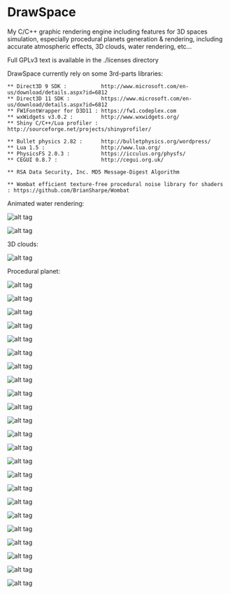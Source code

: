 DrawSpace
=========

My C/C++ graphic rendering engine including features for 3D spaces simulation, especially procedural planets generation & rendering,
including accurate atmospheric effects, 3D clouds, water rendering, etc...

Full GPLv3 text is available in the ./licenses directory

DrawSpace currently rely on some 3rd-parts libraries:

	** Direct3D 9 SDK : 	      http://www.microsoft.com/en-us/download/details.aspx?id=6812
	** Direct3D 11 SDK :          https://www.microsoft.com/en-us/download/details.aspx?id=6812
	** FW1FontWrapper for D3D11 : https://fw1.codeplex.com          
	** wxWidgets v3.0.2 :	      http://www.wxwidgets.org/
	** Shiny C/C++/Lua profiler : http://sourceforge.net/projects/shinyprofiler/
        
	** Bullet physics 2.82 :      http://bulletphysics.org/wordpress/
	** Lua 1.5 :                  http://www.lua.org/
	** PhysicsFS 2.0.3 :          https://icculus.org/physfs/
	** CEGUI 0.8.7 :              http://cegui.org.uk/

	** RSA Data Security, Inc. MD5 Message-Digest Algorithm

	** Wombat efficient texture-free procedural noise library for shaders : https://github.com/BrianSharpe/Wombat

Animated water rendering:

![alt tag](https://4.bp.blogspot.com/-Iw0uNqJgtZ0/V9ZWNtxTDtI/AAAAAAAAB2o/UbZ1VsbIqtQpRjvvNe4Z91m3e7Vbf4jJQCLcB/s640/water1.jpg)

![alt tag](https://2.bp.blogspot.com/-HnAy0gWSaUU/V9ZWNcaTIGI/AAAAAAAAB2k/0f6tlp99QYQ0iic15LBRxZM1wu6T9OXoQCLcB/s640/water2.jpg)

3D clouds:

![alt tag](https://1.bp.blogspot.com/-v8Ay57cOyoU/V9ZVmdgARHI/AAAAAAAAB2A/4SaU7m9dmooubJ3PR6tdow8N5KZpituXwCLcB/s640/3Dclouds.jpg)

Procedural planet:

![alt tag](https://1.bp.blogspot.com/-0dPNeTT4lYw/V7NZ6Uve5HI/AAAAAAAABuY/lr7re1lYz0MLvO8uhMdNMGfGetvLT3nCwCLcB/s1600/Image59.png)

![alt tag](https://3.bp.blogspot.com/-82kYw9Zkzpk/VzjFhWsdqKI/AAAAAAAAAvg/AH5CPYrEQGoTS-qJMEPsXcybr7YJxDPLQCLcB/s640/Image21.png)

![alt tag](https://1.bp.blogspot.com/-TXkQyEqbvQE/VzjFmt84yLI/AAAAAAAAAvs/tAJBUYeRUeQdi7zz491lY2OKjA36RL3XgCLcB/s640/Image29.png)

![alt tag](https://1.bp.blogspot.com/-LqGrp_Crt-M/VzjFor4VDBI/AAAAAAAAAvw/PlyM94rhHhUR0_-Wb7kudygHVKAAh2KtACLcB/s640/Image31.png)

![alt tag](https://4.bp.blogspot.com/-jmefk176pi4/V9ZWFlQ6jhI/AAAAAAAAB2Q/FKWtm9D_6yYqMar5TLqPrNW6Mr35_GMGQCLcB/s640/Image17.png)

![alt tag](https://2.bp.blogspot.com/-JT9rCnQ_ses/V9ZWE4zdGlI/AAAAAAAAB2M/qxR4LkY6UuofSgrEP5RjRKBe09HreLWsACLcB/s640/Image24.png)

![alt tag](https://1.bp.blogspot.com/-W39MNx6fkHU/V9ZWCuyhPZI/AAAAAAAAB2E/Sb1mJMzZM9sBDKNvkpfRuICpi8H3PUeMgCLcB/s640/Image28.png)

![alt tag](https://4.bp.blogspot.com/--RS8EPv-Rws/V9ZWEsPfRUI/AAAAAAAAB2I/uF5RPzCiuFU4pBPy5ttib1qTQ7NX2HC-ACLcB/s640/Image34.png)

![alt tag](https://3.bp.blogspot.com/-Kw_dSRUHKUk/V9ZWHFs9M3I/AAAAAAAAB2U/YJT5jAaTKycFI8C64vG2wpci5CRE3J_twCLcB/s640/Image35.png)

![alt tag](https://4.bp.blogspot.com/-YHbEVJOJqco/V9ZWJpysTcI/AAAAAAAAB2g/ZXTGGaauFxsC13QxULMIafu8fp3lVGPrQCLcB/s640/Image41.png)

![alt tag](https://3.bp.blogspot.com/-I59Lj3bi3fU/V9ZWJhdqORI/AAAAAAAAB2c/7pa3yz-rTDg9L28Haj1hxbG8vgPMgwjIACLcB/s640/Image42.png)

![alt tag](https://4.bp.blogspot.com/-gM8yxsRBKVg/V2Bb-3Z5zEI/AAAAAAAAA64/fbSCURSPUQMlFaZEHQyR8m1kWAZ2ADy7QCLcB/s640/Image37.png)

![alt tag](https://3.bp.blogspot.com/-sQ1XhPDZriE/V2Bb8qMjhUI/AAAAAAAAA6s/P1D7q5HWGxMOKgdCGMLFj10Ruo3xT4hQwCLcB/s640/Image36.png)

![alt tag](https://2.bp.blogspot.com/-S5YXd68LlqI/V2BbyJ5BcII/AAAAAAAAA6Q/3V_Vao7oi3YgaJqKEKfL7iY-7dB0hyJogCLcB/s640/Image32.png)

![alt tag](https://2.bp.blogspot.com/-Xh1Vt7hbmhA/V3VxLIU34YI/AAAAAAAABmI/QWrSGDx9Dn8oInZrodrLMbq3h0LxoQV7gCLcB/s640/Image47.png)

![alt tag](https://4.bp.blogspot.com/-VYDFsAgslTQ/V3VxFVx5hRI/AAAAAAAABmA/q0jtao56mSYlN1SELWyqxEyI473sJagOwCLcB/s640/Image46.png)

![alt tag](https://4.bp.blogspot.com/-DspdeXA2j7g/V7NaEj0xvmI/AAAAAAAABus/5AWpP1s1KVwSMnQKxSwiOXWNSomr584mgCLcB/s640/Image52.png)

![alt tag](https://4.bp.blogspot.com/-K6Gc-rzOgxI/V7NZ627WmhI/AAAAAAAABuc/gVN6mMEssFAvVF6fwFVbsz2UPA5H0HmgACLcB/s640/Image58.png)

![alt tag](https://1.bp.blogspot.com/-QXHmeGIIvHk/V7NZ_WXzcTI/AAAAAAAABuk/S1230_yZb_AXmwHUd1XwQLjCH22okb5cgCLcB/s640/Image55.png)

![alt tag](https://4.bp.blogspot.com/-qOTcQPfD5Ac/V7NaImWq5VI/AAAAAAAABuw/UOhgv7-vIx4AzcdgkffWV5nJKyNan5Y6QCLcB/s640/Image50.png)

![alt tag](https://4.bp.blogspot.com/-Fc0Lpc_Yzjg/V8U8kuC2qGI/AAAAAAAAByI/1UWdJ8-VKtoP0w77JVnOQ6xkBlaFAjYLwCLcB/s640/Image64.png)

![alt tag](https://3.bp.blogspot.com/-LY_Q77MXx4g/V8U8jNL3LiI/AAAAAAAAByA/zPXQnyBhxywjx_QbcJi459uSogibNydiQCLcB/s640/Image62.png)

![alt tag](https://2.bp.blogspot.com/-8P4ldPQ1o4E/V8U8jjyVmOI/AAAAAAAAByE/3qhTsfPxI70hOlvt2vciXRQQgMfrO9JCgCLcB/s640/Image61.png)

